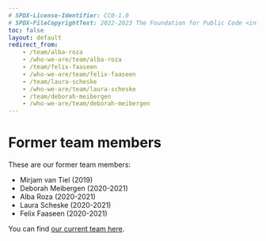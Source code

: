 ```yaml
---
# SPDX-License-Identifier: CC0-1.0
# SPDX-FileCopyrightText: 2022-2023 The Foundation for Public Code <info@publiccode.net>
toc: false
layout: default
redirect_from:
    - /team/alba-roza
    - /who-we-are/team/alba-roza
    - /team/felix-faaseen
    - /who-we-are/team/felix-faaseen
    - /team/laura-scheske
    - /who-we-are/team/laura-scheske
    - /team/deborah-meibergen
    - /who-we-are/team/deborah-meibergen
---
```


# Former team members

These are our former team members:

* Mirjam van Tiel (2019)
* Deborah Meibergen (2020-2021)
* Alba Roza (2020-2021)
* Laura Scheske (2020-2021)
* Felix Faaseen (2020-2021)

You can find [our current team here](index.md).
